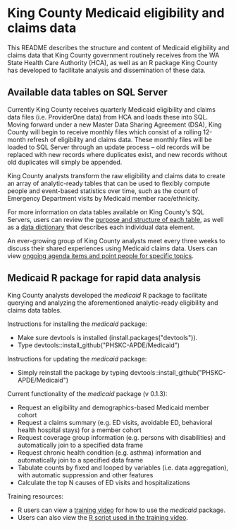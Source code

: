 # King County Medicaid eligibility and claims data
This README describes the structure and content of Medicaid eligibility and claims data that King County government routinely receives from the WA State Health Care Authority (HCA), as well as an R package King County has developed to facilitate analysis and dissemination of these data.

## Available data tables on SQL Server
Currently King County receives quarterly Medicaid eligibility and claims data files (i.e. ProviderOne data) from HCA and loads these into SQL. Moving forward under a new Master Data Sharing Agreement (DSA), King County will begin to receive monthly files which consist of a rolling 12-month refresh of eligibility and claims data. These monthly files will be loaded to SQL Server through an update process – old records will be replaced with new records where duplicates exist, and new records without old duplicates will simply be appended.

King County analysts transform the raw eligibility and claims data to create an array of analytic-ready tables that can be used to flexibly compute people and event-based statistics over time, such as the count of Emergency Department visits by Medicaid member race/ethnicity.

For more information on data tables available on King County's SQL Servers, users can review the [purpose and structure of each table](https://kc1-my.sharepoint.com/:x:/r/personal/eli_kern_kingcounty_gov/Documents/Shared%20with%20Everyone/Medicaid%20data%20table%20structure.xlsx?d=w13d589b863b647269b03d645618ba7b2&csf=1&e=7i3atF), as well as a [data dictionary](https://kc1-my.sharepoint.com/:x:/r/personal/eli_kern_kingcounty_gov/Documents/Shared%20with%20Everyone/King%20County%20ProviderOne%20Data%20Dictionary_ForOneDrive.xlsx?d=wef8139919d58457c89f8b20c87aaf096&csf=1&e=f6nDgg) that describes each individual data element.

An ever-growing group of King County analysts meet every three weeks to discuss their shared experiences using Medicaid claims data. Users can view [ongoing agenda items and point people for specific topics](https://kc1-my.sharepoint.com/:x:/r/personal/eli_kern_kingcounty_gov/Documents/Shared%20with%20Everyone/PH-DCHS%20Healthcare%20Data%20Meetings.xlsx?d=w632b8ab629f34250ab2dbe4bdf52405e&csf=1&e=GWeyLm).

## Medicaid R package for rapid data analysis
King County analysts developed the *medicaid* R package to facilitate querying and analyzing the aforementioned analytic-ready eligibility and claims data tables.

Instructions for installing the *medicaid* package:
- Make sure devtools is installed (install.packages("devtools")).
- Type devtools::install_github("PHSKC-APDE/Medicaid")

Instructions for updating the *medicaid* package:
- Simply reinstall the package by typing devtools::install_github("PHSKC-APDE/Medicaid")

Current functionality of the *medicaid* package (v 0.1.3):
- Request an eligibility and demographics-based Medicaid member cohort
- Request a claims summary (e.g. ED visits, avoidable ED, behavioral health hospital stays) for a member cohort
- Request coverage group information (e.g. persons with disabilities) and automatically join to a specified data frame
- Request chronic health condition (e.g. asthma) information and automatically join to a specified data frame
- Tabulate counts by fixed and looped by variables (i.e. data aggregation), with automatic suppression and other features
- Calculate the top N causes of ED visits and hospitalizations

Training resources:
- R users can view a [training video](https://kc1-my.sharepoint.com/:v:/r/personal/eli_kern_kingcounty_gov/Documents/Shared%20with%20Everyone/Medicaid%20R%20Package%20Training_2018.mp4?csf=1&e=3OydL9) for how to use the *medicaid* package.
- Users can also view the [R script used in the training video](https://github.com/PHSKC-APDE/Medicaid/blob/master/Medicaid%20package%20orientation.R).
